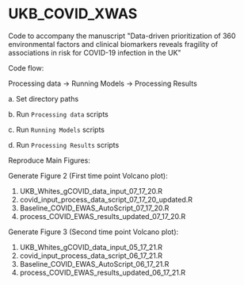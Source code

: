 # UKB_COVID_XWAS
Code to accompany the manuscript "Data-driven prioritization of 360 environmental factors and clinical biomarkers reveals fragility of associations in risk for COVID-19 infection in the UK"


Code flow:

Processing data -> Running Models -> Processing Results


a. Set directory paths

b. Run `Processing data` scripts

c. Run `Running Models` scripts

d. Run `Processing Results` scripts

Reproduce Main Figures:

Generate Figure 2 (First time point Volcano plot):

1. UKB_Whites_gCOVID_data_input_07_17_20.R
2. covid_input_process_data_script_07_17_20_updated.R
3. Baseline_COVID_EWAS_AutoScript_07_17_20.R
4. process_COVID_EWAS_results_updated_07_17_20.R

Generate Figure 3 (Second time point Volcano plot):

1. UKB_Whites_gCOVID_data_input_05_17_21.R
2. covid_input_process_data_script_06_17_21.R
3. Baseline_COVID_EWAS_AutoScript_06_17_21.R
4. process_COVID_EWAS_results_updated_06_17_21.R






